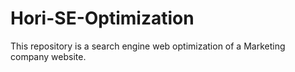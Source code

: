 # Hori-SE-Optimization
This repository is a search engine web optimization of a Marketing company  website.
